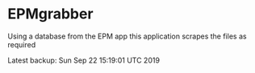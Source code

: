 # EPMgrabber
Using a database from the EPM app this application scrapes the files as required


Latest backup: Sun Sep 22 15:19:01 UTC 2019
